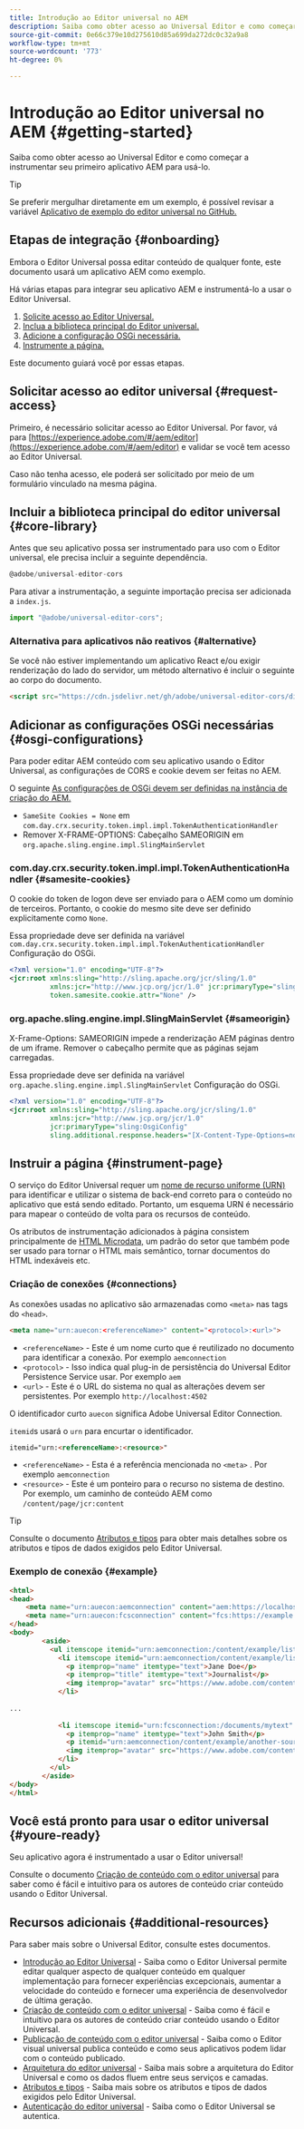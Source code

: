 ```yaml
---
title: Introdução ao Editor universal no AEM
description: Saiba como obter acesso ao Universal Editor e como começar a instrumentar seu primeiro aplicativo AEM para usá-lo.
source-git-commit: 0e66c379e10d275610d85a699da272dc0c32a9a8
workflow-type: tm+mt
source-wordcount: '773'
ht-degree: 0%

---
```



# Introdução ao Editor universal no AEM {#getting-started}

Saiba como obter acesso ao Universal Editor e como começar a instrumentar seu primeiro aplicativo AEM para usá-lo.

>[!TIP]
>
>Se preferir mergulhar diretamente em um exemplo, é possível revisar a variável [Aplicativo de exemplo do editor universal no GitHub.](https://github.com/adobe/universal-editor-sample-editable-app)

## Etapas de integração {#onboarding}

Embora o Editor Universal possa editar conteúdo de qualquer fonte, este documento usará um aplicativo AEM como exemplo.

Há várias etapas para integrar seu aplicativo AEM e instrumentá-lo a usar o Editor Universal.

1. [Solicite acesso ao Editor Universal.](#request-access)
1. [Inclua a biblioteca principal do Editor universal.](#core-library)
1. [Adicione a configuração OSGi necessária.](#osgi-configurations)
1. [Instrumente a página.](#instrument-page)

Este documento guiará você por essas etapas.

## Solicitar acesso ao editor universal {#request-access}

Primeiro, é necessário solicitar acesso ao Editor Universal. Por favor, vá para [https://experience.adobe.com/#/aem/editor](https://experience.adobe.com/#/aem/editor) e validar se você tem acesso ao Editor Universal.

Caso não tenha acesso, ele poderá ser solicitado por meio de um formulário vinculado na mesma página.

## Incluir a biblioteca principal do editor universal {#core-library}

Antes que seu aplicativo possa ser instrumentado para uso com o Editor universal, ele precisa incluir a seguinte dependência.

```javascript
@adobe/universal-editor-cors
```

Para ativar a instrumentação, a seguinte importação precisa ser adicionada a `index.js`.

```javascript
import "@adobe/universal-editor-cors";
```

### Alternativa para aplicativos não reativos {#alternative}

Se você não estiver implementando um aplicativo React e/ou exigir renderização do lado do servidor, um método alternativo é incluir o seguinte ao corpo do documento.

```html
<script src="https://cdn.jsdelivr.net/gh/adobe/universal-editor-cors/dist/universal-editor-embedded.js" async></script>
```

## Adicionar as configurações OSGi necessárias {#osgi-configurations}

Para poder editar AEM conteúdo com seu aplicativo usando o Editor Universal, as configurações de CORS e cookie devem ser feitas no AEM.

O seguinte [As configurações de OSGi devem ser definidas na instância de criação do AEM.](/help/implementing/deploying/configuring-osgi.md)

* `SameSite Cookies = None` em `com.day.crx.security.token.impl.impl.TokenAuthenticationHandler`
* Remover X-FRAME-OPTIONS: Cabeçalho SAMEORIGIN em `org.apache.sling.engine.impl.SlingMainServlet`

### com.day.crx.security.token.impl.impl.TokenAuthenticationHandler {#samesite-cookies}

O cookie do token de logon deve ser enviado para o AEM como um domínio de terceiros. Portanto, o cookie do mesmo site deve ser definido explicitamente como `None`.

Essa propriedade deve ser definida na variável `com.day.crx.security.token.impl.impl.TokenAuthenticationHandler` Configuração do OSGi.

```xml
<?xml version="1.0" encoding="UTF-8"?>
<jcr:root xmlns:sling="http://sling.apache.org/jcr/sling/1.0"
          xmlns:jcr="http://www.jcp.org/jcr/1.0" jcr:primaryType="sling:OsgiConfig"
          token.samesite.cookie.attr="None" />
```

### org.apache.sling.engine.impl.SlingMainServlet {#sameorigin}

X-Frame-Options: SAMEORIGIN impede a renderização AEM páginas dentro de um iframe. Remover o cabeçalho permite que as páginas sejam carregadas.

Essa propriedade deve ser definida na variável `org.apache.sling.engine.impl.SlingMainServlet` Configuração do OSGi.

```xml
<?xml version="1.0" encoding="UTF-8"?>
<jcr:root xmlns:sling="http://sling.apache.org/jcr/sling/1.0"
          xmlns:jcr="http://www.jcp.org/jcr/1.0"
          jcr:primaryType="sling:OsgiConfig"
          sling.additional.response.headers="[X-Content-Type-Options=nosniff]"/>
```

## Instruir a página {#instrument-page}

O serviço do Editor Universal requer um [nome de recurso uniforme (URN)](https://en.wikipedia.org/wiki/Uniform_Resource_Name) para identificar e utilizar o sistema de back-end correto para o conteúdo no aplicativo que está sendo editado. Portanto, um esquema URN é necessário para mapear o conteúdo de volta para os recursos de conteúdo.

Os atributos de instrumentação adicionados à página consistem principalmente de [HTML Microdata,](https://developer.mozilla.org/en-US/docs/Web/HTML/Microdata) um padrão do setor que também pode ser usado para tornar o HTML mais semântico, tornar documentos do HTML indexáveis etc.

### Criação de conexões {#connections}

As conexões usadas no aplicativo são armazenadas como `<meta>` nas tags do `<head>`.

```html
<meta name="urn:auecon:<referenceName>" content="<protocol>:<url>">
```

* `<referenceName>` - Este é um nome curto que é reutilizado no documento para identificar a conexão. Por exemplo `aemconnection`
* `<protocol>` - Isso indica qual plug-in de persistência do Universal Editor Persistence Service usar. Por exemplo `aem`
* `<url>` - Este é o URL do sistema no qual as alterações devem ser persistentes. Por exemplo `http://localhost:4502`

O identificador curto `auecon` significa Adobe Universal Editor Connection.

`itemid`s usará o `urn` para encurtar o identificador.

```html
itemid="urn:<referenceName>:<resource>"
```

* `<referenceName>` - Esta é a referência mencionada no `<meta>` . Por exemplo `aemconnection`
* `<resource>` - Este é um ponteiro para o recurso no sistema de destino. Por exemplo, um caminho de conteúdo AEM como `/content/page/jcr:content`

>[!TIP]
>
>Consulte o documento [Atributos e tipos](attributes-types.md) para obter mais detalhes sobre os atributos e tipos de dados exigidos pelo Editor Universal.

### Exemplo de conexão {#example}

```html
<html>
<head>
    <meta name="urn:auecon:aemconnection" content="aem:https://localhost:4502">
    <meta name="urn:auecon:fcsconnection" content="fcs:https://example.franklin.adobe.com/345fcdd">
</head>
<body>
        <aside>
          <ul itemscope itemid="urn:aemconnection:/content/example/list" itemtype="container">
            <li itemscope itemid="urn:aemconnection/content/example/listitem" itemtype="component">
              <p itemprop="name" itemtype="text">Jane Doe</p>
              <p itemprop="title" itemtype="text">Journalist</p>
              <img itemprop="avatar" src="https://www.adobe.com/content/dam/cc/icons/Adobe_Corporate_Horizontal_Red_HEX.svg" itemtype="image" alt="avatar"/>
            </li>
 
...
 
            <li itemscope itemid="urn:fcsconnection:/documents/mytext" itemtype="component">
              <p itemprop="name" itemtype="text">John Smith</p>
              <p itemid="urn:aemconnection/content/example/another-source" itemprop="title" itemtype="text">Photographer</p>
              <img itemprop="avatar" src="https://www.adobe.com/content/dam/cc/icons/Adobe_Corporate_Horizontal_Red_HEX.svg" itemtype="image" alt="avatar"/>
            </li>
          </ul>
        </aside>
</body>
</html>
```

## Você está pronto para usar o editor universal {#youre-ready}

Seu aplicativo agora é instrumentado a usar o Editor universal!

Consulte o documento [Criação de conteúdo com o editor universal](authoring.md) para saber como é fácil e intuitivo para os autores de conteúdo criar conteúdo usando o Editor Universal.

## Recursos adicionais {#additional-resources}

Para saber mais sobre o Universal Editor, consulte estes documentos.

* [Introdução ao Editor Universal](introduction.md) - Saiba como o Editor Universal permite editar qualquer aspecto de qualquer conteúdo em qualquer implementação para fornecer experiências excepcionais, aumentar a velocidade do conteúdo e fornecer uma experiência de desenvolvedor de última geração.
* [Criação de conteúdo com o editor universal](authoring.md) - Saiba como é fácil e intuitivo para os autores de conteúdo criar conteúdo usando o Editor Universal.
* [Publicação de conteúdo com o editor universal](publishing.md) - Saiba como o Editor visual universal publica conteúdo e como seus aplicativos podem lidar com o conteúdo publicado.
* [Arquitetura do editor universal](architecture.md) - Saiba mais sobre a arquitetura do Editor Universal e como os dados fluem entre seus serviços e camadas.
* [Atributos e tipos](attributes-types.md) - Saiba mais sobre os atributos e tipos de dados exigidos pelo Editor Universal.
* [Autenticação do editor universal](authentication.md) - Saiba como o Editor Universal se autentica.
